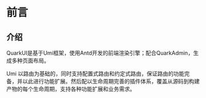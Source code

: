 # 前言
## 介绍

QuarkUI是基于Umi框架，使用Antd开发的前端渲染引擎；配合QuarkAdmin，生成多种页面布局。

Umi 以路由为基础的，同时支持配置式路由和约定式路由，保证路由的功能完备，并以此进行功能扩展。然后配以生命周期完善的插件体系，覆盖从源码到构建产物的每个生命周期，支持各种功能扩展和业务需求。
